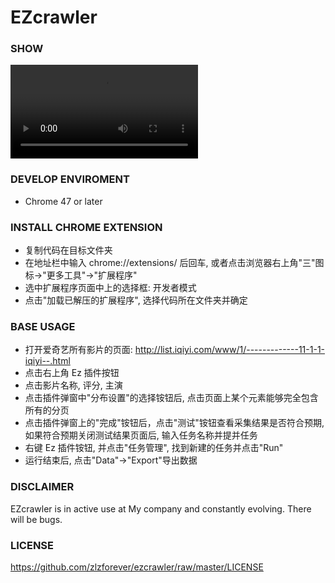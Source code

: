 # EZcrawler

### SHOW

![ezcrawler](http://www.pa1pa.com/wp-content/uploads/2017/10/demo.mp4?_=2)

### DEVELOP ENVIROMENT

- Chrome 47 or later

### INSTALL CHROME EXTENSION

- 复制代码在目标文件夹
- 在地址栏中输入 chrome://extensions/ 后回车, 或者点击浏览器右上角"三"图标->"更多工具"->"扩展程序"
- 选中扩展程序页面中上的选择框: 开发者模式
- 点击"加载已解压的扩展程序", 选择代码所在文件夹并确定

### BASE USAGE

- 打开爱奇艺所有影片的页面: http://list.iqiyi.com/www/1/-------------11-1-1-iqiyi--.html
- 点击右上角 Ez 插件按钮
- 点击影片名称, 评分, 主演
- 点击插件弹窗中"分布设置"的选择铵钮后, 点击页面上某个元素能够完全包含所有的分页
- 点击插件弹窗上的"完成"铵钮后，点击"测试"铵钮查看采集结果是否符合预期, 如果符合预期关闭测试结果页面后, 输入任务名称并提并任务
- 右键 Ez 插件铵钮, 并点击"任务管理", 找到新建的任务并点击"Run"
- 运行结束后, 点击"Data"->"Export"导出数据

###  DISCLAIMER

EZcrawler is in active use at My company and constantly evolving. There will be bugs.

### LICENSE

https://github.com/zlzforever/ezcrawler/raw/master/LICENSE
